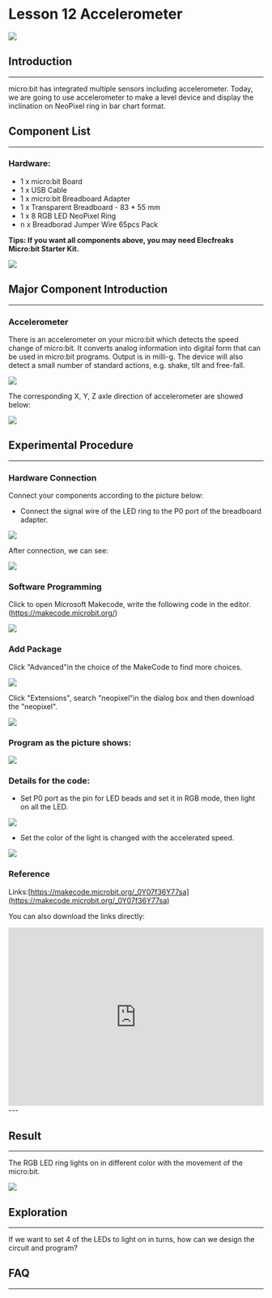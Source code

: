 # Lesson 12 Accelerometer 

 ![](./images/5RJ1KJn.jpg)  

## Introduction

---
micro:bit has integrated multiple sensors including accelerometer. Today, we are going to use accelerometer to make a level device and display the inclination on NeoPixel ring in bar chart format.

## Component List

---
### Hardware:

- 1 x micro:bit Board
- 1 x USB Cable
- 1 x micro:bit Breadboard Adapter
- 1 x Transparent Breadboard - 83 * 55 mm
- 1 x 8 RGB LED NeoPixel Ring
- n x Breadborad Jumper Wire 65pcs Pack

****Tips: If you want all components above, you may need Elecfreaks Micro:bit Starter Kit.****

![](./images/W4tseua.jpg)

## Major Component Introduction
---
### **Accelerometer**

There is an accelerometer on your micro:bit which detects the speed change of micro:bit. It converts analog information into digital form that can be used in micro:bit programs. Output is in milli-g. The device will also detect a small number of standard actions, e.g. shake, tilt and free-fall.

![](./images/kzqAOK4.jpg)

The corresponding X, Y, Z axle direction of accelerometer are showed below:

![](./images/FQ6zBkH.jpg) 

## Experimental Procedure
---
### Hardware Connection
Connect your components according to the picture below: 

- Connect the signal wire of the LED ring to the P0 port of the breadboard adapter.

![](./images/NPvcrUo.jpg)

After connection, we can see:

![](./images/SOD2TLb.jpg) 

### Software Programming

Click to open Microsoft Makecode, write the following code in the editor.(https://makecode.microbit.org/)

![](./images/JHZUvh2.png)

### Add Package

Click "Advanced"in the choice of the MakeCode to find more choices.

![](./images/smtcNoB.png)

Click "Extensions", search "neopixel"in the dialog box and then download the "neopixel".

![](./images/umQwUC2.png)

### Program as the picture shows:

![](./images/bGPUFxy.png)

### Details for the code:
- Set P0 port as the pin for LED beads and set it in RGB mode, then light on all the LED.

![](./images/NcVWUhr.png)

- Set the color of the light is changed with the accelerated speed.

![](./images/GBBTLVt.png)

### Reference
Links:[https://makecode.microbit.org/_0Y07f36Y77sa](https://makecode.microbit.org/_0Y07f36Y77sa)

You can also download the links directly:

<div style="position:relative;height:0;padding-bottom:70%;overflow:hidden;"><iframe style="position:absolute;top:0;left:0;width:100%;height:100%;" src="https://makecode.microbit.org/#pub:_0Y07f36Y77sa" frameborder="0" sandbox="allow-popups allow-forms allow-scripts allow-same-origin"></iframe></div>  
---

## Result

---
The RGB LED ring lights on in different color with the movement of the micro:bit.

![](./images/iq9Hxs0.gif)


## Exploration
---
If we want to set 4 of the LEDs to light on in turns, how can we design the circuit and program?

## FAQ
---



